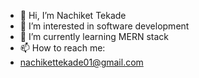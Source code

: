 - 👋 Hi, I’m Nachiket Tekade
- 👀 I’m interested in software development
- 🌱 I’m currently learning MERN stack
- 📫 How to reach me:
- nachikettekade01@gmail.com

<!---
nachiket01/nachiket01 is a ✨ special ✨ repository because its `README.md` (this file) appears on your GitHub profile.
You can click the Preview link to take a look at your changes.
--->

